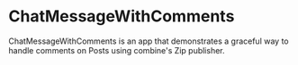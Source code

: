 # ChatMessageWithComments
ChatMessageWithComments is an app that demonstrates a graceful way to handle comments on Posts using combine's Zip publisher.
